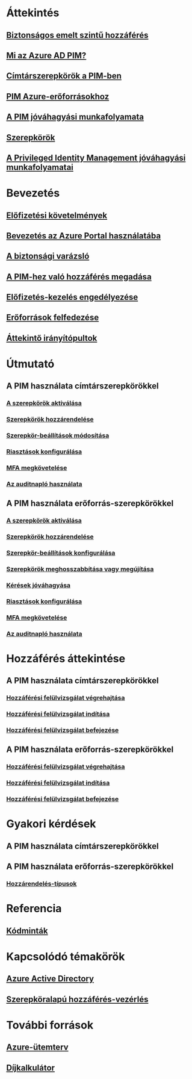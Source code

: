 # Áttekintés
## [Biztonságos emelt szintű hozzáférés](active-directory-securing-privileged-access.md)
## [Mi az Azure AD PIM?](../active-directory-privileged-identity-management-configure.md?toc=%2fazure%2factive-directory%2fprivileged-identity-management%2ftoc.json)
## [Címtárszerepkörök a PIM-ben](../active-directory-privileged-identity-management-roles.md?toc=%2fazure%2factive-directory%2fprivileged-identity-management%2ftoc.json)
## [PIM Azure-erőforrásokhoz](azure-pim-resource-rbac.md)
## [A PIM jóváhagyási munkafolyamata](azure-ad-pim-approval-workflow.md)
## [Szerepkörök](../active-directory-privileged-identity-management-roles.md?toc=%2fazure%2factive-directory%2fprivileged-identity-management%2ftoc.json)
## [A Privileged Identity Management jóváhagyási munkafolyamatai](azure-ad-pim-approval-workflow.md)


# Bevezetés
## [Előfizetési követelmények](subscription-requirements.md)
## [Bevezetés az Azure Portal használatába](../active-directory-privileged-identity-management-getting-started.md?toc=%2fazure%2factive-directory%2fprivileged-identity-management%2ftoc.json)
## [A biztonsági varázsló](../active-directory-privileged-identity-management-security-wizard.md?toc=%2fazure%2factive-directory%2fprivileged-identity-management%2ftoc.json)
## [A PIM-hez való hozzáférés megadása](../active-directory-privileged-identity-management-how-to-give-access-to-pim.md?toc=%2fazure%2factive-directory%2fprivileged-identity-management%2ftoc.json)
## [Előfizetés-kezelés engedélyezése](pim-resource-roles-enable-subscription-management.md)
## [Erőforrások felfedezése](pim-resource-roles-discover-resources.md)
## [Áttekintő irányítópultok](pim-resource-roles-overview-dashboards.md)

# Útmutató
## A PIM használata címtárszerepkörökkel
### [A szerepkörök aktiválása](../active-directory-privileged-identity-management-how-to-activate-role.md?toc=%2fazure%2factive-directory%2fprivileged-identity-management%2ftoc.json)
### [Szerepkörök hozzárendelése](../active-directory-privileged-identity-management-how-to-add-role-to-user.md?toc=%2fazure%2factive-directory%2fprivileged-identity-management%2ftoc.json)
### [Szerepkör-beállítások módosítása](../active-directory-privileged-identity-management-how-to-change-default-settings.md?toc=%2fazure%2factive-directory%2fprivileged-identity-management%2ftoc.json)
### [Riasztások konfigurálása](../active-directory-privileged-identity-management-how-to-configure-security-alerts.md?toc=%2fazure%2factive-directory%2fprivileged-identity-management%2ftoc.json)
### [MFA megkövetelése](../active-directory-privileged-identity-management-how-to-require-mfa.md?toc=%2fazure%2factive-directory%2fprivileged-identity-management%2ftoc.json)
### [Az auditnapló használata](../active-directory-privileged-identity-management-how-to-use-audit-log.md?toc=%2fazure%2factive-directory%2fprivileged-identity-management%2ftoc.json)
## A PIM használata erőforrás-szerepkörökkel
### [A szerepkörök aktiválása](pim-resource-roles-activate-your-roles.md)
### [Szerepkörök hozzárendelése](pim-resource-roles-assign-roles.md)
### [Szerepkör-beállítások konfigurálása](pim-resource-roles-configure-role-settings.md)
### [Szerepkörök meghosszabbítása vagy megújítása](pim-resource-roles-renew-extend.md)
### [Kérések jóváhagyása](pim-resource-roles-approval-workflow.md)
### [Riasztások konfigurálása](pim-resource-roles-configure-alerts.md)
### [MFA megkövetelése](pim-resource-roles-require-mfa.md)
### [Az auditnapló használata](pim-resource-roles-use-the-audit-log.md)

# Hozzáférés áttekintése
## A PIM használata címtárszerepkörökkel
### [Hozzáférési felülvizsgálat végrehajtása](../active-directory-privileged-identity-management-how-to-perform-security-review.md?toc=%2fazure%2factive-directory%2fprivileged-identity-management%2ftoc.json)
### [Hozzáférési felülvizsgálat indítása](../active-directory-privileged-identity-management-how-to-start-security-review.md?toc=%2fazure%2factive-directory%2fprivileged-identity-management%2ftoc.json)
### [Hozzáférési felülvizsgálat befejezése](../active-directory-privileged-identity-management-how-to-complete-review.md?toc=%2fazure%2factive-directory%2fprivileged-identity-management%2ftoc.json)
## A PIM használata erőforrás-szerepkörökkel
### [Hozzáférési felülvizsgálat végrehajtása](pim-resource-roles-perform-access-review.md)
### [Hozzáférési felülvizsgálat indítása](pim-resource-roles-start-access-review.md)
### [Hozzáférési felülvizsgálat befejezése](pim-resource-roles-complete-access-review.md)

# Gyakori kérdések
## A PIM használata címtárszerepkörökkel
## A PIM használata erőforrás-szerepkörökkel
### [Hozzárendelés-típusok](pim-resource-roles-eligible-visibility.md)

# Referencia
## [Kódminták](https://azure.microsoft.com/resources/samples/?service=active-directory)

# Kapcsolódó témakörök
## [Azure Active Directory](/azure/active-directory/)
## [Szerepköralapú hozzáférés-vezérlés](../role-based-access-control-what-is.md)
# További források
## [Azure-ütemterv](https://azure.microsoft.com/roadmap/?category=security-identity)
## [Díjkalkulátor](https://azure.microsoft.com/pricing/calculator/)
